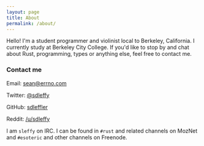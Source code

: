 ```yaml
---
layout: page
title: About
permalink: /about/
---
```


Hello! I'm a student programmer and violinist local to Berkeley, California. I currently study at Berkeley City College. If you'd like to stop by and chat about Rust, programming, types or anything else, feel free to contact me.

### Contact me

Email: [sean@errno.com](mailto:sean@errno.com)

Twitter: [@sdleffy](https://www.twitter.com/sdleffy)

GitHub: [sdleffler](https://github.com/sdleffler)

Reddit: [/u/sdleffy](https://www.reddit.com/u/sdleffy/)

I am `sleffy` on IRC. I can be found in `#rust` and related channels on MozNet and `#esoteric` and other channels on Freenode.
